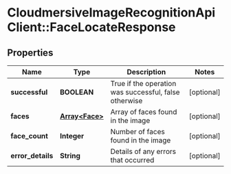 # CloudmersiveImageRecognitionApiClient::FaceLocateResponse

## Properties
Name | Type | Description | Notes
------------ | ------------- | ------------- | -------------
**successful** | **BOOLEAN** | True if the operation was successful, false otherwise | [optional] 
**faces** | [**Array&lt;Face&gt;**](Face.md) | Array of faces found in the image | [optional] 
**face_count** | **Integer** | Number of faces found in the image | [optional] 
**error_details** | **String** | Details of any errors that occurred | [optional] 


